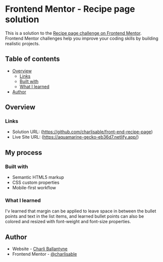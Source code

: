 # Frontend Mentor - Recipe page solution

This is a solution to the [Recipe page challenge on Frontend Mentor](https://www.frontendmentor.io/challenges/recipe-page-KiTsR8QQKm). Frontend Mentor challenges help you improve your coding skills by building realistic projects. 

## Table of contents

- [Overview](#overview)
  - [Links](#links)
  - [Built with](#built-with)
  - [What I learned](#what-i-learned)
- [Author](#author)


## Overview


### Links

- Solution URL: (https://github.com/charlisable/front-end-recipe-page)
- Live Site URL: (https://aquamarine-gecko-eb36d7.netlify.app/)

## My process

### Built with

- Semantic HTML5 markup
- CSS custom properties
- Mobile-first workflow


### What I learned

I'v learned that margin can be applied to leave space in between the bullet points and text in the list items, and learned bullet points can also be colored and resized with font-weight and font-size properties.



## Author

- Website - [Charli Ballantyne](https://charlicodes.com/)
- Frontend Mentor - [@charlisable](https://www.frontendmentor.io/profile/charlisable)
